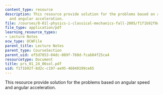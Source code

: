 ```yaml
---
content_type: resource
description: This resource provide solution for the problems based on angular speed
  and angular acceleration.
file: /courses/8-01l-physics-i-classical-mechanics-fall-2005/f1f1b92f8d2cc197ae9546040199ce65_prs_01_24_06sol.pdf
file_type: application/pdf
learning_resource_types:
- Lecture Notes
ocw_type: OCWFile
parent_title: Lecture Notes
parent_type: CourseSection
parent_uid: ef5d7853-04dc-089f-760d-fcab84f25ca4
resourcetype: Document
title: prs_01_24_06sol.pdf
uid: f1f1b92f-8d2c-c197-ae95-46040199ce65
---
```

This resource provide solution for the problems based on angular speed and angular acceleration.

